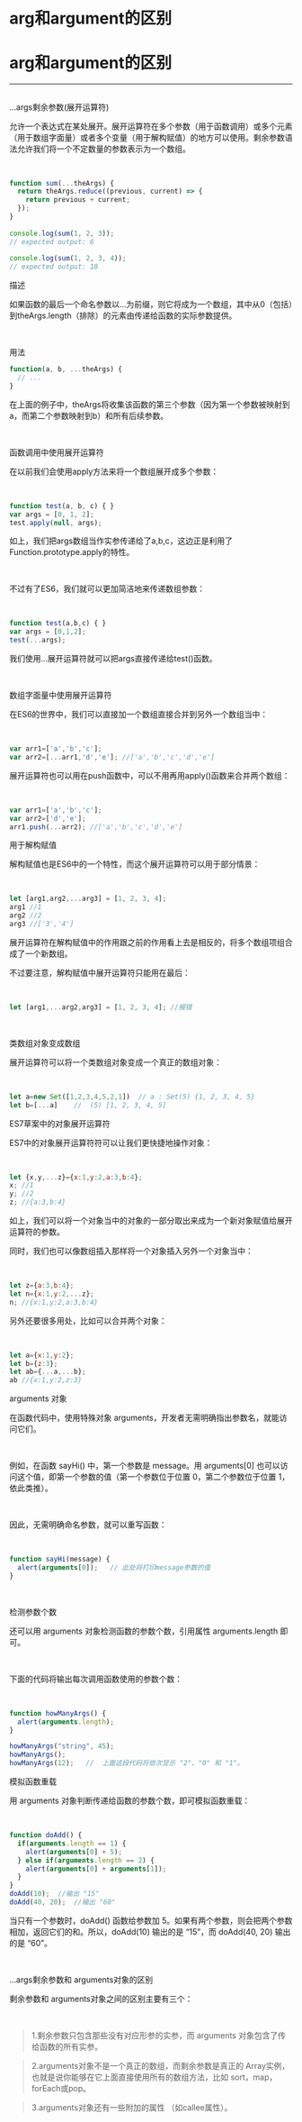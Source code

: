 # arg和argument的区别

# arg和argument的区别

---

## 

…args剩余参数(展开运算符)

允许一个表达式在某处展开。展开运算符在多个参数（用于函数调用）或多个元素（用于数组字面量）或者多个变量（用于解构赋值）的地方可以使用。剩余参数语法允许我们将一个不定数量的参数表示为一个数组。

​

```javascript
function sum(...theArgs) {
  return theArgs.reduce((previous, current) => {
    return previous + current;
  });
}
 
console.log(sum(1, 2, 3));
// expected output: 6
 
console.log(sum(1, 2, 3, 4));
// expected output: 10
```

描述

如果函数的最后一个命名参数以…为前缀，则它将成为一个数组，其中从0（包括）到theArgs.length（排除）的元素由传递给函数的实际参数提供。

​

用法

```javascript
function(a, b, ...theArgs) {
  // ...
}
```

在上面的例子中，theArgs将收集该函数的第三个参数（因为第一个参数被映射到a，而第二个参数映射到b）和所有后续参数。

​

函数调用中使用展开运算符

在以前我们会使用apply方法来将一个数组展开成多个参数：

​

```javascript
function test(a, b, c) { }
var args = [0, 1, 2];
test.apply(null, args);
```

如上，我们把args数组当作实参传递给了a,b,c，这边正是利用了Function.prototype.apply的特性。

​

不过有了ES6，我们就可以更加简洁地来传递数组参数：

​

```javascript
function test(a,b,c) { }
var args = [0,1,2];
test(...args);
```

我们使用…展开运算符就可以把args直接传递给test()函数。

​

数组字面量中使用展开运算符

在ES6的世界中，我们可以直接加一个数组直接合并到另外一个数组当中：

​

```javascript
var arr1=['a','b','c'];
var arr2=[...arr1,'d','e']; //['a','b','c','d','e']
```

展开运算符也可以用在push函数中，可以不用再用apply()函数来合并两个数组：

​

```javascript
var arr1=['a','b','c'];
var arr2=['d','e'];
arr1.push(...arr2); //['a','b','c','d','e']
```

用于解构赋值

解构赋值也是ES6中的一个特性，而这个展开运算符可以用于部分情景：

​

```javascript
let [arg1,arg2,...arg3] = [1, 2, 3, 4];
arg1 //1
arg2 //2
arg3 //['3','4']
```

展开运算符在解构赋值中的作用跟之前的作用看上去是相反的，将多个数组项组合成了一个新数组。

不过要注意，解构赋值中展开运算符只能用在最后：

​

```javascript
let [arg1,...arg2,arg3] = [1, 2, 3, 4]; //报错
```

​

类数组对象变成数组

展开运算符可以将一个类数组对象变成一个真正的数组对象：

​

```javascript
let a=new Set([1,2,3,4,5,2,1])  // a : Set(5) {1, 2, 3, 4, 5}
let b=[...a]    //  (5) [1, 2, 3, 4, 5]
```

ES7草案中的对象展开运算符

ES7中的对象展开运算符符可以让我们更快捷地操作对象：

​

```javascript
let {x,y,...z}={x:1,y:2,a:3,b:4};
x; //1
y; //2
z; //{a:3,b:4}
```

如上，我们可以将一个对象当中的对象的一部分取出来成为一个新对象赋值给展开运算符的参数。

同时，我们也可以像数组插入那样将一个对象插入另外一个对象当中：

​

```javascript
let z={a:3,b:4};
let n={x:1,y:2,...z};
n; //{x:1,y:2,a:3,b:4}
```

另外还要很多用处，比如可以合并两个对象：

​

```javascript
let a={x:1,y:2};
let b={z:3};
let ab={...a,...b};
ab //{x:1,y:2,z:3}
```

arguments 对象

在函数代码中，使用特殊对象 arguments，开发者无需明确指出参数名，就能访问它们。

​

例如，在函数 sayHi() 中，第一个参数是 message。用 arguments[0] 也可以访问这个值，即第一个参数的值（第一个参数位于位置 0，第二个参数位于位置 1，依此类推）。

​

因此，无需明确命名参数，就可以重写函数：

​

```javascript
function sayHi(message) {
  alert(arguments[0]);   // 此处将打印message参数的值
}
```

​

检测参数个数

还可以用 arguments 对象检测函数的参数个数，引用属性 arguments.length 即可。

​

下面的代码将输出每次调用函数使用的参数个数：

​

```javascript
function howManyArgs() {
  alert(arguments.length);
}

howManyArgs("string", 45);
howManyArgs();
howManyArgs(12);   //  上面这段代码将依次显示 "2"、"0" 和 "1"。
```

模拟函数重载

用 arguments 对象判断传递给函数的参数个数，即可模拟函数重载：

​

```javascript
function doAdd() {
  if(arguments.length == 1) {
    alert(arguments[0] + 5);
  } else if(arguments.length == 2) {
    alert(arguments[0] + arguments[1]);
  }
}
doAdd(10);	//输出 "15"
doAdd(40, 20);	//输出 "60"
```

当只有一个参数时，doAdd() 函数给参数加 5。如果有两个参数，则会把两个参数相加，返回它们的和。所以，doAdd(10) 输出的是 “15”，而 doAdd(40, 20) 输出的是 “60”。

​

…args剩余参数和 arguments对象的区别

剩余参数和 arguments对象之间的区别主要有三个：

​

> 1.剩余参数只包含那些没有对应形参的实参，而 arguments 对象包含了传给函数的所有实参。
>

> 2.arguments对象不是一个真正的数组，而剩余参数是真正的 Array实例，也就是说你能够在它上面直接使用所有的数组方法，比如 sort，map，forEach或pop。
>

> 3.arguments对象还有一些附加的属性 （如callee属性）。
>
